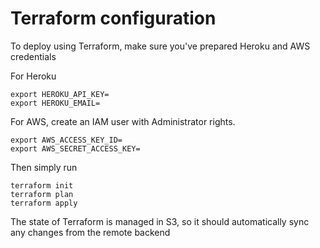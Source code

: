 # Terraform configuration

To deploy using Terraform, make sure you've prepared Heroku and AWS credentials

For Heroku
```
export HEROKU_API_KEY=
export HEROKU_EMAIL=
```

For AWS, create an IAM user with Administrator rights.
```
export AWS_ACCESS_KEY_ID=
export AWS_SECRET_ACCESS_KEY=
```

Then simply run

```
terraform init
terraform plan
terraform apply
```

The state of Terraform is managed in S3, so it should automatically sync any changes from the remote backend

